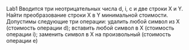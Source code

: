 Lab1
Вводится три неотрицательных числа d, i, c и две строки X и Y. Найти
преобразование строки X в Y минимальной стоимости. Допустимы следующие три операции:
удалить любой символ из X (стоимость операции d);
вставить любой символ в X (стоимость операции i);
заменить символ в X на произвольный (стоимость операции e)
